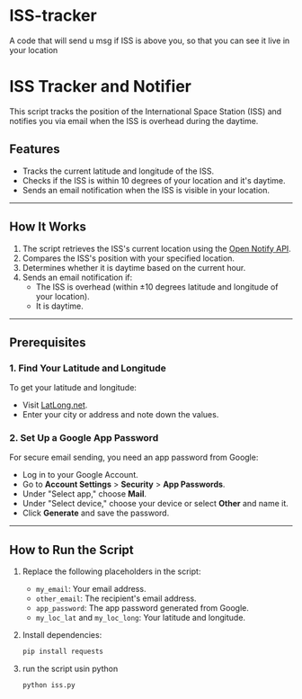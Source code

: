 # ISS-tracker
A code that will send u msg if ISS is above you, so that you can see it live in your location
# ISS Tracker and Notifier
This script tracks the position of the International Space Station (ISS) and notifies you via email when the ISS is overhead during the daytime.

## Features
- Tracks the current latitude and longitude of the ISS.
- Checks if the ISS is within 10 degrees of your location and it's daytime.
- Sends an email notification when the ISS is visible in your location.

---

## How It Works
1. The script retrieves the ISS's current location using the [Open Notify API](http://api.open-notify.org/iss-now.json).
2. Compares the ISS's position with your specified location.
3. Determines whether it is daytime based on the current hour.
4. Sends an email notification if:
   - The ISS is overhead (within ±10 degrees latitude and longitude of your location).
   - It is daytime.

---

## Prerequisites

### 1. Find Your Latitude and Longitude
To get your latitude and longitude:
- Visit [LatLong.net](https://www.latlong.net/).
- Enter your city or address and note down the values.

### 2. Set Up a Google App Password
For secure email sending, you need an app password from Google:
- Log in to your Google Account.
- Go to **Account Settings** > **Security** > **App Passwords**.
- Under "Select app," choose **Mail**. 
- Under "Select device," choose your device or select **Other** and name it.
- Click **Generate** and save the password.

---

## How to Run the Script
1. Replace the following placeholders in the script:
   - `my_email`: Your email address.
   - `other_email`: The recipient's email address.
   - `app_password`: The app password generated from Google.
   - `my_loc_lat` and `my_loc_long`: Your latitude and longitude.

2. Install dependencies:
   ```bash
   pip install requests
3. run the script usin python
   ```bash
   python iss.py
